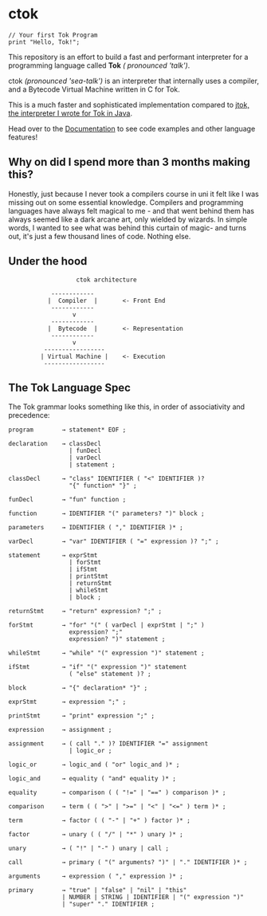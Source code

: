 # ctok

```
// Your first Tok Program
print "Hello, Tok!";
```

This repository is an effort to build a fast and performant interpreter for a programming language called **Tok** *(
pronounced 'talk')*.

ctok *(pronounced 'sea-talk')* is an interpreter that internally uses a compiler, and a Bytecode Virtual Machine written
in C for Tok.

This is a much faster and sophisticated implementation compared to
[jtok, the interpreter I wrote for Tok in Java](https://github.com/JyotinderSingh/jtok).

Head over to the [Documentation](/DOCUMENTATION.md) to see code examples and other language features!

## Why on did I spend more than 3 months making this?

Honestly, just because I never took a compilers course in uni it felt like I was missing out on some essential
knowledge. Compilers and programming languages have always felt magical to me - and that went behind them has always
seemed like a dark arcane art, only wielded by wizards. In simple words, I wanted to see what was behind this curtain of
magic- and turns out, it's just a few thousand lines of code. Nothing else.

## Under the hood

```
                   ctok architecture
                
            ------------
           |  Compiler  |       <- Front End
            ------------
                  v
            ------------
           |  Bytecode  |       <- Representation
            ------------
                  v
          -----------------
         | Virtual Machine |    <- Execution
          -----------------
```

## The Tok Language Spec

The Tok grammar looks something like this, in order of associativity and precedence:

```
program        → statement* EOF ;

declaration    → classDecl
                 | funDecl
                 | varDecl
                 | statement ;

classDecl      → "class" IDENTIFIER ( "<" IDENTIFIER )?
                 "{" function* "}" ;             
                 
funDecl        → "fun" function ;

function       → IDENTIFIER "(" parameters? ")" block ;             

parameters     → IDENTIFIER ( "," IDENTIFIER )* ;
                 
varDecl        → "var" IDENTIFIER ( "=" expression )? ";" ;

statement      → exprStmt
                 | forStmt
                 | ifStmt
                 | printStmt
                 | returnStmt
                 | whileStmt
                 | block ;

returnStmt     → "return" expression? ";" ;

forStmt        → "for" "(" ( varDecl | exprStmt | ";" )
                 expression? ";"
                 expression? ")" statement ;

whileStmt      → "while" "(" expression ")" statement ;

ifStmt         → "if" "(" expression ")" statement
                 ( "else" statement )? ;

block          → "{" declaration* "}" ;

exprStmt       → expression ";" ;

printStmt      → "print" expression ";" ;

expression     → assignment ;

assignment     → ( call "." )? IDENTIFIER "=" assignment
                 | logic_or ;
               
logic_or       → logic_and ( "or" logic_and )* ;

logic_and      → equality ( "and" equality )* ;

equality       → comparison ( ( "!=" | "==" ) comparison )* ;

comparison     → term ( ( ">" | ">=" | "<" | "<=" ) term )* ;

term           → factor ( ( "-" | "+" ) factor )* ;

factor         → unary ( ( "/" | "*" ) unary )* ;

unary          → ( "!" | "-" ) unary | call ;

call           → primary ( "(" arguments? ")" | "." IDENTIFIER )* ;

arguments      → expression ( "," expression )* ;

primary        → "true" | "false" | "nil" | "this"
               | NUMBER | STRING | IDENTIFIER | "(" expression ")"
               | "super" "." IDENTIFIER ;

```
